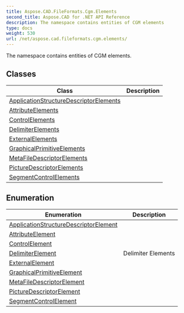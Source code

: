 ```yaml
---
title: Aspose.CAD.FileFormats.Cgm.Elements
second_title: Aspose.CAD for .NET API Reference
description: The namespace contains entities of CGM elements
type: docs
weight: 530
url: /net/aspose.cad.fileformats.cgm.elements/
---
```

The namespace contains entities of CGM elements.

## Classes

| Class | Description |
| --- | --- |
| [ApplicationStructureDescriptorElements](./applicationstructuredescriptorelements/) |  |
| [AttributeElements](./attributeelements/) |  |
| [ControlElements](./controlelements/) |  |
| [DelimiterElements](./delimiterelements/) |  |
| [ExternalElements](./externalelements/) |  |
| [GraphicalPrimitiveElements](./graphicalprimitiveelements/) |  |
| [MetaFileDescriptorElements](./metafiledescriptorelements/) |  |
| [PictureDescriptorElements](./picturedescriptorelements/) |  |
| [SegmentControlElements](./segmentcontrolelements/) |  |
## Enumeration

| Enumeration | Description |
| --- | --- |
| [ApplicationStructureDescriptorElement](./applicationstructuredescriptorelement/) |  |
| [AttributeElement](./attributeelement/) |  |
| [ControlElement](./controlelement/) |  |
| [DelimiterElement](./delimiterelement/) | Delimiter Elements |
| [ExternalElement](./externalelement/) |  |
| [GraphicalPrimitiveElement](./graphicalprimitiveelement/) |  |
| [MetaFileDescriptorElement](./metafiledescriptorelement/) |  |
| [PictureDescriptorElement](./picturedescriptorelement/) |  |
| [SegmentControlElement](./segmentcontrolelement/) |  |


